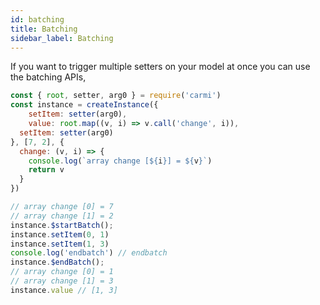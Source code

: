```yaml
---
id: batching
title: Batching
sidebar_label: Batching
---
```


If you want to trigger multiple setters on your model at once you can use the batching APIs,

```js
const { root, setter, arg0 } = require('carmi')
const instance = createInstance({
    setItem: setter(arg0),
    value: root.map((v, i) => v.call('change', i)),
  setItem: setter(arg0)
}, [7, 2], {
  change: (v, i) => {
    console.log(`array change [${i}] = ${v}`)
    return v
  }
})

// array change [0] = 7
// array change [1] = 2
instance.$startBatch();
instance.setItem(0, 1)
instance.setItem(1, 3)
console.log('endbatch') // endbatch
instance.$endBatch();
// array change [0] = 1
// array change [1] = 3
instance.value // [1, 3]

```
